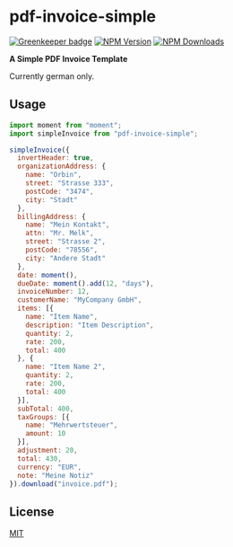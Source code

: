 # pdf-invoice-simple

[![Greenkeeper badge](https://badges.greenkeeper.io/ardean/pdf-invoice-simple.svg)](https://greenkeeper.io/)
[![NPM Version][npm-image]][downloads-url] [![NPM Downloads][downloads-image]][downloads-url]

**A Simple PDF Invoice Template**

Currently german only.

## Usage

```javascript
import moment from "moment";
import simpleInvoice from "pdf-invoice-simple";

simpleInvoice({
  invertHeader: true,
  organizationAddress: {
    name: "Orbin",
    street: "Strasse 333",
    postCode: "3474",
    city: "Stadt"
  },
  billingAddress: {
    name: "Mein Kontakt",
    attn: "Mr. Melk",
    street: "Strasse 2",
    postCode: "78556",
    city: "Andere Stadt"
  },
  date: moment(),
  dueDate: moment().add(12, "days"),
  invoiceNumber: 12,
  customerName: "MyCompany GmbH",
  items: [{
    name: "Item Name",
    description: "Item Description",
    quantity: 2,
    rate: 200,
    total: 400
  }, {
    name: "Item Name 2",
    quantity: 2,
    rate: 200,
    total: 400
  }],
  subTotal: 400,
  taxGroups: [{
    name: "Mehrwertsteuer",
    amount: 10
  }],
  adjustment: 20,
  total: 430,
  currency: "EUR",
  note: "Meine Notiz"
}).download("invoice.pdf");
```

## License

[MIT](LICENSE)

[downloads-image]: https://img.shields.io/npm/dm/pdf-invoice-simple.svg
[downloads-url]: https://npmjs.org/package/pdf-invoice-simple
[npm-image]: https://img.shields.io/npm/v/pdf-invoice-simple.svg
[npm-url]: https://npmjs.org/package/pdf-invoice-simple
